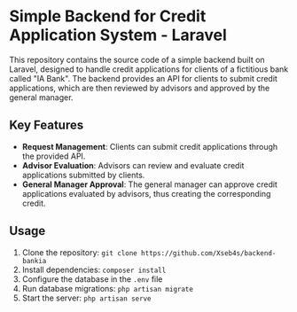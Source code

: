 # Simple Backend for Credit Application System - Laravel

This repository contains the source code of a simple backend built on Laravel, designed to handle credit applications for clients of a fictitious bank called "IA Bank". The backend provides an API for clients to submit credit applications, which are then reviewed by advisors and approved by the general manager.

## Key Features

- **Request Management**: Clients can submit credit applications through the provided API.
- **Advisor Evaluation**: Advisors can review and evaluate credit applications submitted by clients.
- **General Manager Approval**: The general manager can approve credit applications evaluated by advisors, thus creating the corresponding credit.

## Usage

1. Clone the repository: `git clone https://github.com/Xseb4s/backend-bankia`
2. Install dependencies: `composer install`
3. Configure the database in the `.env` file
4. Run database migrations: `php artisan migrate`
5. Start the server: `php artisan serve`
